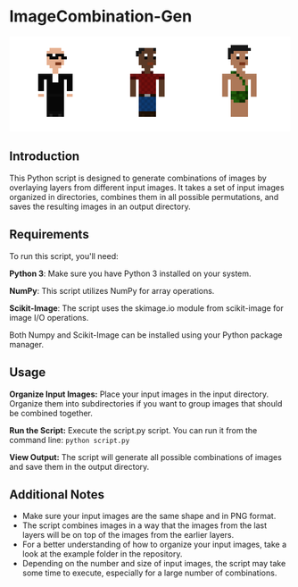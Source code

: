 # ImageCombination-Gen


![](cover.gif)


## Introduction
This Python script is designed to generate combinations of images by overlaying layers from different input images. It takes a set of input images organized in directories, combines them in all possible permutations, and saves the resulting images in an output directory.

## Requirements

To run this script, you'll need:

**Python 3**: Make sure you have Python 3 installed on your system.

**NumPy**: This script utilizes NumPy for array operations.

**Scikit-Image**: The script uses the skimage\.io module from scikit-image for image I/O operations.  

Both Numpy and Scikit-Image can be installed using your Python package manager.

## Usage
**Organize Input Images:**
Place your input images in the input directory. Organize them into subdirectories if you want to group images that should be combined together.

**Run the Script:**
Execute the script\.py script. You can run it from the command line:
`python script.py`

**View Output:**
The script will generate all possible combinations of images and save them in the output directory.

## Additional Notes
- Make sure your input images are the same shape and in PNG format.
- The script combines images in a way that the images from the last layers will be on top of the images from the earlier layers.
- For a better understanding of how to organize your input images, take a look at the example folder in the repository.
- Depending on the number and size of input images, the script may take some time to execute, especially for a large number of combinations.
